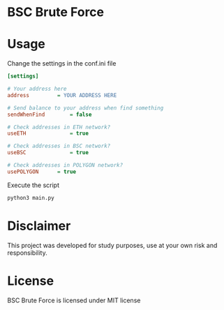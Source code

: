 # BSC Brute Force

# Usage

Change the settings in the conf.ini file
```ini
[settings]

# Your address here
address 	    = YOUR ADDRESS HERE

# Send balance to your address when find something
sendWhenFind 	    = false

# Check addresses in ETH network?
useETH 	     	    = true

# Check addresses in BSC network?
useBSC 	     	    = true

# Check addresses in POLYGON network?
usePOLYGON 	    = true
```

Execute the script
```bash
python3 main.py
```

# Disclaimer
This project was developed for study purposes,  use at your own risk and responsibility.


# License
BSC Brute Force is licensed under MIT license
